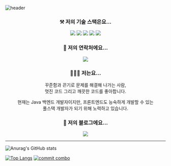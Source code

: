 ![header](https://capsule-render.vercel.app/api?type=Slice&color=1fff3c&height=300&section=header&text=Gunkim&fontSize=90)

<h3 align="center">⚒️ 저의 기술 스택은요...</h3>
<p align="center">
    <img src="https://img.shields.io/badge/Java-palegoldenrod?style=flat-square&logo=Java&logoColor=red"/>
    <img src="https://img.shields.io/badge/Spring-white?style=flat-square&logo=Spring&logoColor=white&color=6DB33F"/>
    <img src="https://img.shields.io/badge/JavaScript-white?style=flat-square&logo=JavaScript&logoColor=black&color=F7DF1E"/>
    <img src="https://img.shields.io/badge/React-white?style=flat-square&logo=React&logoColor=white&color=76ccff"/>
    <img src="https://img.shields.io/badge/Python-blue?style=flat-square&logo=Python&logoColor=white"/>
</p>
<h3 align="center">📮 저의 연락처에요...</h3>
<p align="center">
    <a href="mailto:gunkim.dev@gmail.com">
        <img src="https://img.shields.io/badge/Gmail-d14836?style=flat-square&logo=Gmail&logoColor=white&link=mailto:gunkim.dev@gmail.com">
    </a>
</p>
<h3 align="center">🙋🏻‍♂️ 저는요...</h3>
<p align="center">
    꾸준함과 끈기로 문제를 해결해 나가는 사람,<br/>
    멋진 코드 그리고 깨끗한 코드를 좋아합니다.
</p>
<p align="center">
    현재는 Java 백엔드 개발자이지만, 프론트엔드도 능숙하게 개발할 수 있는<br/>
    풀스택 개발자가 되기 위해 노력하고 있습니다.
</p>

<h3 align="center">📝 저의 블로그에요...</h3>
<p align="center">
    <a href="https://gunlog.dev">
        <img src="http://img.shields.io/badge/-Tech%20Blog-655ced?style=flat&color=black&logo=github&link=https://gunlog.dev">
    </a>
</p>

<hr/>

![Anurag's GitHub stats](https://github-readme-stats.vercel.app/api?username=gunkims&show_icons=true&theme=radical)

[![Top Langs](https://github-readme-stats.vercel.app/api/top-langs/?username=gunkims&layout=compact&hide=html,css,scss)](https://github.com/anuraghazra/github-readme-stats)
[![commit combo](http://commitcombo.com/get?user=gunkims&theme=Depths-calendar)](https://github.com/devxb/commitcombo)
